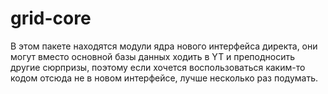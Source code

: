 # grid-core

В этом пакете находятся модули ядра нового интерфейса директа, они могут вместо основной базы данных ходить в YT и преподносить
другие сюрпризы, поэтому если хочется воспользоваться каким-то кодом отсюда не в новом интерфейсе,
лучше несколько раз подумать.

